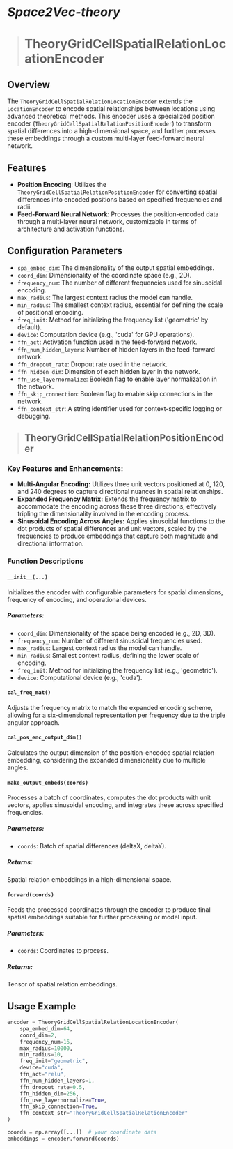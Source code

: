 # <em>Space2Vec-theory</em>

> # TheoryGridCellSpatialRelationLocationEncoder

## Overview
The `TheoryGridCellSpatialRelationLocationEncoder` extends the `LocationEncoder` to encode spatial relationships between locations using advanced theoretical methods. This encoder uses a specialized position encoder (`TheoryGridCellSpatialRelationPositionEncoder`) to transform spatial differences into a high-dimensional space, and further processes these embeddings through a custom multi-layer feed-forward neural network.

## Features
- **Position Encoding**: Utilizes the `TheoryGridCellSpatialRelationPositionEncoder` for converting spatial differences into encoded positions based on specified frequencies and radii.
- **Feed-Forward Neural Network**: Processes the position-encoded data through a multi-layer neural network, customizable in terms of architecture and activation functions.

## Configuration Parameters
- `spa_embed_dim`: The dimensionality of the output spatial embeddings.
- `coord_dim`: Dimensionality of the coordinate space (e.g., 2D).
- `frequency_num`: The number of different frequencies used for sinusoidal encoding.
- `max_radius`: The largest context radius the model can handle.
- `min_radius`: The smallest context radius, essential for defining the scale of positional encoding.
- `freq_init`: Method for initializing the frequency list ('geometric' by default).
- `device`: Computation device (e.g., 'cuda' for GPU operations).
- `ffn_act`: Activation function used in the feed-forward network.
- `ffn_num_hidden_layers`: Number of hidden layers in the feed-forward network.
- `ffn_dropout_rate`: Dropout rate used in the network.
- `ffn_hidden_dim`: Dimension of each hidden layer in the network.
- `ffn_use_layernormalize`: Boolean flag to enable layer normalization in the network.
- `ffn_skip_connection`: Boolean flag to enable skip connections in the network.
- `ffn_context_str`: A string identifier used for context-specific logging or debugging.

> ## TheoryGridCellSpatialRelationPositionEncoder
### Key Features and Enhancements:

- **Multi-Angular Encoding:** Utilizes three unit vectors positioned at 0, 120, and 240 degrees to capture directional nuances in spatial relationships.
- **Expanded Frequency Matrix:** Extends the frequency matrix to accommodate the encoding across these three directions, effectively tripling the dimensionality involved in the encoding process.
- **Sinusoidal Encoding Across Angles:** Applies sinusoidal functions to the dot products of spatial differences and unit vectors, scaled by the frequencies to produce embeddings that capture both magnitude and directional information.

### Function Descriptions

#### `__init__(...)`

Initializes the encoder with configurable parameters for spatial dimensions, frequency of encoding, and operational devices.

##### Parameters:

- `coord_dim`: Dimensionality of the space being encoded (e.g., 2D, 3D).
- `frequency_num`: Number of different sinusoidal frequencies used.
- `max_radius`: Largest context radius the model can handle.
- `min_radius`: Smallest context radius, defining the lower scale of encoding.
- `freq_init`: Method for initializing the frequency list (e.g., 'geometric').
- `device`: Computational device (e.g., 'cuda').

#### `cal_freq_mat()`

Adjusts the frequency matrix to match the expanded encoding scheme, allowing for a six-dimensional representation per frequency due to the triple angular approach.

#### `cal_pos_enc_output_dim()`

Calculates the output dimension of the position-encoded spatial relation embedding, considering the expanded dimensionality due to multiple angles.

#### `make_output_embeds(coords)`

Processes a batch of coordinates, computes the dot products with unit vectors, applies sinusoidal encoding, and integrates these across specified frequencies.

##### Parameters:

- `coords`: Batch of spatial differences (deltaX, deltaY).

##### Returns:

Spatial relation embeddings in a high-dimensional space.

#### `forward(coords)`

Feeds the processed coordinates through the encoder to produce final spatial embeddings suitable for further processing or model input.

##### Parameters:

- `coords`: Coordinates to process.

##### Returns:

Tensor of spatial relation embeddings.


## Usage Example
```python
encoder = TheoryGridCellSpatialRelationLocationEncoder(
    spa_embed_dim=64,
    coord_dim=2,
    frequency_num=16,
    max_radius=10000,
    min_radius=10,
    freq_init="geometric",
    device="cuda",
    ffn_act="relu",
    ffn_num_hidden_layers=1,
    ffn_dropout_rate=0.5,
    ffn_hidden_dim=256,
    ffn_use_layernormalize=True,
    ffn_skip_connection=True,
    ffn_context_str="TheoryGridCellSpatialRelationEncoder"
)

coords = np.array([...])  # your coordinate data
embeddings = encoder.forward(coords)
